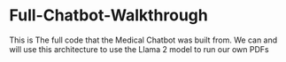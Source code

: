 # Full-Chatbot-Walkthrough
This is The full code that the Medical Chatbot was built from. We can and will use this architecture to use the Llama 2 model to run our own PDFs
